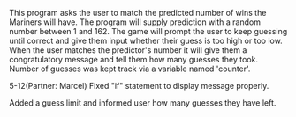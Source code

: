 This program asks the user to match the predicted number of wins the Mariners will have.
The program will supply prediction with a random number between 1 and 162.
The game will prompt the user to keep guessing until correct and give them input whether their guess is too high or too low.
When the user matches the predictor's number it will give them a congratulatory message and tell them how many guesses they took.
Number of guesses was kept track via a variable named 'counter'.

5-12(Partner: Marcel) Fixed "if" statement to display message properly.

Added a guess limit and informed user how many guesses they have left.